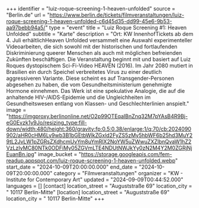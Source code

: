 +++
identifier = "luiz-roque-screening-1-heaven-unfolded"
source = "Berlin.de"
url = "https://www.berlin.de/tickets/filmveranstaltungen/luiz-roque-screening-1-heaven-unfolded-c6d45d35-dd99-45e6-9b53-aa97bebb94a5/"
type = "event"
title = "Luiz Roque Screening #1: Heaven Unfolded"
subtitle = "Karte"
description = "Ort: KW InnenhofTickets ab dem 4. Juli erhältlichHeaven Unfolded versammelt eine Auswahl experimenteller Videoarbeiten, die sich sowohl mit der historischen und fortlaufenden Diskriminierung queerer Menschen als auch mit möglichen befreienden Zukünften beschäftigen. Die Veranstaltung beginnt mit und basiert auf Luiz Roques dystopischem Sci-Fi-Video HEAVEN (2016). Im Jahr 2080 mutiert in Brasilien ein durch Speichel verbreitetes Virus zu einer deutlich aggressiveren Variante. Diese scheint es auf Transgender-Personen abgesehen zu haben, die vom Gesundheitsministerium genehmigte Hormone einnehmen. Das Werk ist eine spekulative Analogie, die auf die anhaltende HIV-/AIDS-Epidemie und die Ungleichheiten im Gesundheitswesen entlang von Klassen- und Geschlechterlinien anspielt."
image = "https://imgproxy.berlinonline.net/O2p99OTEqaIBnZnq32M7pYAsB4R9Bj-eG0Evzk1y9Jo/resizing_type:fill-down/width:480/height:360/gravity:fp:0.5:0.38/enlarge:1/q:70/cb:2024090902/aHR0cHM6Ly9wb3B1bGEtbWlkZGxld2FyZS5zMy5hbWF6b25hd3MuY29tL2JvLW1pZGRsZXdhcmUvYm8uYmRlX2NoYW5uZWwuZXZlbnQvaW1hZ2VzLzIyMC80NTk0ODFiMy05ZGVmLTE4NDUtNWJkYy0zN2M4Y2M0ZGRjNjEuanBn.jpg"
image_bucket = "https://storage.googleapis.com/fem-readup.appspot.com/luiz-roque-screening-1-heaven-unfolded.webp"
start_date = "2024-10-09T20:00:00.000"
end_date = "2024-10-09T20:00:00.000"
category = "Filmveranstaltungen"
organizer = "KW - Institute for Contemporary Art"
updated = "2024-09-09T00:44:52.000"
languages = []
[contact]
location_street = "Auguststraße 69"
location_city = " 10117 Berlin-Mitte"
[location]
location_street = "Auguststraße 69"
location_city = " 10117 Berlin-Mitte"
+++